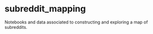 # subreddit_mapping
Notebooks and data associated to constructing and exploring a map of subreddits.
